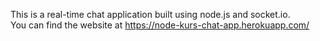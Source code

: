 This is a real-time chat application built using node.js and socket.io.  
You can find the website at https://node-kurs-chat-app.herokuapp.com/
